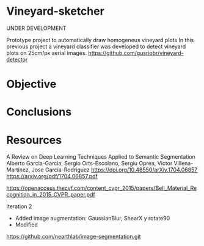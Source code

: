 # Vineyard-sketcher

UNDER DEVELOPMENT

Prototype project to automatically draw homogeneus vineyard plots
In this previous project a vineyard classifier was developed to detect vineyard plots on 25cm/px aerial images.
https://github.com/gusriobr/vineyard-detector

# Objective

# Conclusions

# Resources

A Review on Deep Learning Techniques Applied to Semantic Segmentation
Alberto Garcia-Garcia, Sergio Orts-Escolano, Sergiu Oprea, Victor Villena-Martinez, Jose Garcia-Rodriguez
https://doi.org/10.48550/arXiv.1704.06857
https://arxiv.org/pdf/1704.06857.pdf

https://openaccess.thecvf.com/content_cvpr_2015/papers/Bell_Material_Recognition_in_2015_CVPR_paper.pdf

Iteration 2

- Added image augmentation: GaussianBlur, ShearX y rotate90
- Modified

https://github.com/nearthlab/image-segmentation.git
